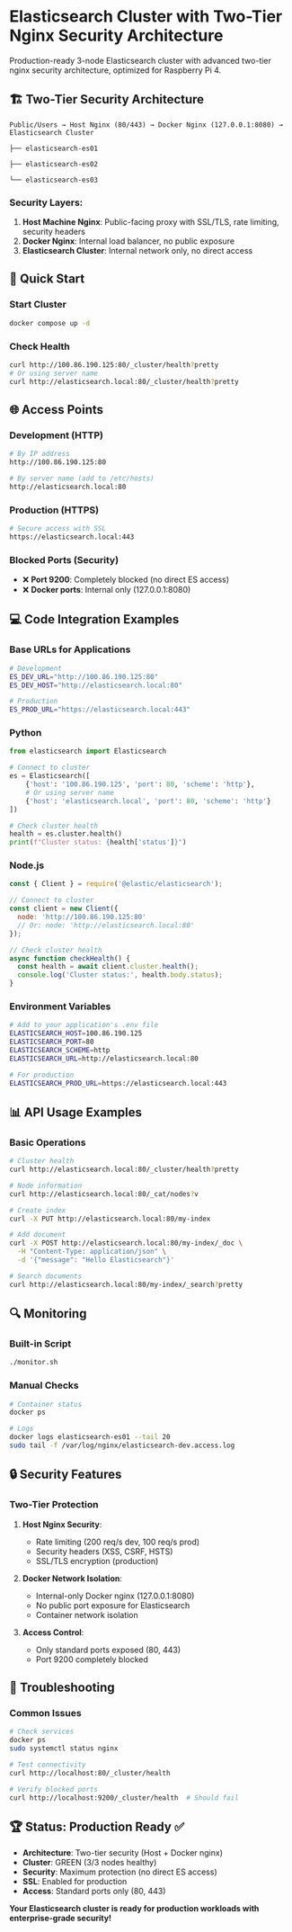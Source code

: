 # Elasticsearch Cluster with Two-Tier Nginx Security Architecture

Production-ready 3-node Elasticsearch cluster with advanced two-tier nginx security architecture, optimized for Raspberry Pi 4.

## 🏗️ Two-Tier Security Architecture

```
Public/Users → Host Nginx (80/443) → Docker Nginx (127.0.0.1:8080) → Elasticsearch Cluster
                                                                    ├── elasticsearch-es01
                                                                    ├── elasticsearch-es02  
                                                                    └── elasticsearch-es03
```

### Security Layers:
1. **Host Machine Nginx**: Public-facing proxy with SSL/TLS, rate limiting, security headers
2. **Docker Nginx**: Internal load balancer, no public exposure
3. **Elasticsearch Cluster**: Internal network only, no direct access

## 🚀 Quick Start

### Start Cluster
```bash
docker compose up -d
```

### Check Health
```bash
curl http://100.86.190.125:80/_cluster/health?pretty
# Or using server name
curl http://elasticsearch.local:80/_cluster/health?pretty
```

## 🌐 Access Points

### Development (HTTP)
```bash
# By IP address
http://100.86.190.125:80

# By server name (add to /etc/hosts)
http://elasticsearch.local:80
```

### Production (HTTPS)
```bash
# Secure access with SSL
https://elasticsearch.local:443
```

### Blocked Ports (Security)
- ❌ **Port 9200**: Completely blocked (no direct ES access)
- ❌ **Docker ports**: Internal only (127.0.0.1:8080)

## 💻 Code Integration Examples

### Base URLs for Applications
```bash
# Development
ES_DEV_URL="http://100.86.190.125:80"
ES_DEV_HOST="http://elasticsearch.local:80"

# Production  
ES_PROD_URL="https://elasticsearch.local:443"
```

### Python
```python
from elasticsearch import Elasticsearch

# Connect to cluster
es = Elasticsearch([
    {'host': '100.86.190.125', 'port': 80, 'scheme': 'http'},
    # Or using server name
    {'host': 'elasticsearch.local', 'port': 80, 'scheme': 'http'}
])

# Check cluster health
health = es.cluster.health()
print(f"Cluster status: {health['status']}")
```

### Node.js
```javascript
const { Client } = require('@elastic/elasticsearch');

// Connect to cluster
const client = new Client({
  node: 'http://100.86.190.125:80'
  // Or: node: 'http://elasticsearch.local:80'
});

// Check cluster health
async function checkHealth() {
  const health = await client.cluster.health();
  console.log('Cluster status:', health.body.status);
}
```

### Environment Variables
```bash
# Add to your application's .env file
ELASTICSEARCH_HOST=100.86.190.125
ELASTICSEARCH_PORT=80
ELASTICSEARCH_SCHEME=http
ELASTICSEARCH_URL=http://elasticsearch.local:80

# For production
ELASTICSEARCH_PROD_URL=https://elasticsearch.local:443
```

## 📊 API Usage Examples

### Basic Operations
```bash
# Cluster health
curl http://elasticsearch.local:80/_cluster/health?pretty

# Node information
curl http://elasticsearch.local:80/_cat/nodes?v

# Create index
curl -X PUT http://elasticsearch.local:80/my-index

# Add document
curl -X POST http://elasticsearch.local:80/my-index/_doc \
  -H "Content-Type: application/json" \
  -d '{"message": "Hello Elasticsearch"}'

# Search documents
curl http://elasticsearch.local:80/my-index/_search?pretty
```

## 🔍 Monitoring

### Built-in Script
```bash
./monitor.sh
```

### Manual Checks
```bash
# Container status
docker ps

# Logs
docker logs elasticsearch-es01 --tail 20
sudo tail -f /var/log/nginx/elasticsearch-dev.access.log
```

## 🔒 Security Features

### Two-Tier Protection
1. **Host Nginx Security**:
   - Rate limiting (200 req/s dev, 100 req/s prod)
   - Security headers (XSS, CSRF, HSTS)
   - SSL/TLS encryption (production)

2. **Docker Network Isolation**:
   - Internal-only Docker nginx (127.0.0.1:8080)
   - No public port exposure for Elasticsearch
   - Container network isolation

3. **Access Control**:
   - Only standard ports exposed (80, 443)
   - Port 9200 completely blocked

## 🚨 Troubleshooting

### Common Issues
```bash
# Check services
docker ps
sudo systemctl status nginx

# Test connectivity
curl http://localhost:80/_cluster/health

# Verify blocked ports
curl http://localhost:9200/_cluster/health  # Should fail
```

## 🏆 Status: Production Ready ✅

- **Architecture**: Two-tier security (Host + Docker nginx)
- **Cluster**: GREEN (3/3 nodes healthy)
- **Security**: Maximum protection (no direct ES access)
- **SSL**: Enabled for production
- **Access**: Standard ports only (80, 443)

**Your Elasticsearch cluster is ready for production workloads with enterprise-grade security!**
